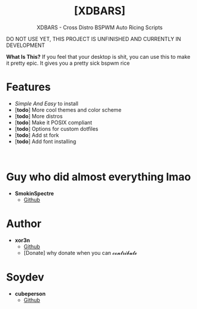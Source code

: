 <h1 align="center">[XDBARS]</h1>
<p align="center">XDBARS - Cross Distro BSPWM Auto Ricing Scripts</p>

DO NOT USE YET, THIS PROJECT IS UNFINISHED AND CURRENTLY IN DEVELOPMENT

**What Is This?** If you feel that your desktop is shit, you can use this to make it pretty epic. It gives you a pretty sick bspwm rice

# Features
 - *Simple And Easy* to install
 - \[**todo**\] More cool themes and color scheme
 - \[**todo**\] More distros
 - \[**todo**\] Make it POSIX compliant
 - \[**todo**\] Options for custom dotfiles
 - \[**todo**\] Add st fork
 - \[**todo**\] Add font installing

<br>

# Guy who did almost everything lmao
- **SmokinSpectre**
    - [Github](https://github.com/SmokinSpectre)
    
# Author
- **xor3n**
    - [Github](https://github.com/xor3n)
    - [Donate] why donate when you can 𝓬𝓸𝓷𝓽𝓻𝓲𝓫𝓾𝓽𝓮

# Soydev
- **cubeperson**
    - [Github](https://github.com/cubeperson)
